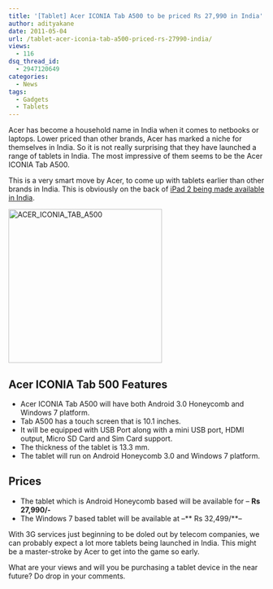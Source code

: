 ```yaml
---
title: '[Tablet] Acer ICONIA Tab A500 to be priced Rs 27,990 in India'
author: adityakane
date: 2011-05-04
url: /tablet-acer-iconia-tab-a500-priced-rs-27990-india/
views:
  - 116
dsq_thread_id:
  - 2947120649
categories:
  - News
tags:
  - Gadgets
  - Tablets
---
```

Acer has become a household name in India when it comes to netbooks or laptops. Lower priced than other brands, Acer has marked a niche for themselves in India. So it is not really surprising that they have launched a range of tablets in India. The most impressive of them seems to be the Acer ICONIA Tab A500.

This is a very smart move by Acer, to come up with tablets earlier than other brands in India. This is obviously on the back of [iPad 2 being made available in India][1].

[<img style="background-image: none; padding-left: 0px; padding-right: 0px; display: inline; padding-top: 0px; border: 0px;" title="ACER_ICONIA_TAB_A500" src="http://cdn.devilsworkshop.org/files/2011/05/ACER_ICONIA_TAB_A500_thumb.png" border="0" alt="ACER_ICONIA_TAB_A500" width="302" height="302" />][2]

## Acer ICONIA Tab 500 Features

  * Acer ICONIA Tab A500 will have both Android 3.0 Honeycomb and Windows 7 platform.
  * Tab A500 has a touch screen that is 10.1 inches.
  * It will be equipped with USB Port along with a mini USB port, HDMI output, Micro SD Card and Sim Card support.
  * The thickness of the tablet is 13.3 mm.
  * The tablet will run on Android Honeycomb 3.0 and Windows 7 platform.

## Prices

  * The tablet which is Android Honeycomb based will be available for – **Rs 27,990/-**
  * The Windows 7 based tablet will be available at –** Rs 32,499/**&#8211;

With 3G services just beginning to be doled out by telecom companies, we can probably expect a lot more tablets being launched in India. This might be a master-stroke by Acer to get into the game so early.

What are your views and will you be purchasing a tablet device in the near future? Do drop in your comments.

 [1]: http://devilsworkshop.org/apple-ipad-2-india-week/
 [2]: http://cdn.devilsworkshop.org/files/2011/05/ACER_ICONIA_TAB_A500.png

